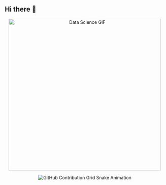 ## Hi there 👋

<!--
**nuhaasalsabila/nuhaasalsabila** is a ✨ _special_ ✨ repository because its `README.md` (this file) appears on your GitHub profile.

Here are some ideas to get you started:

- 🔭 I’m currently Undergraduate Student in Data Science
- 🌱 I’m currently learning Machine Learning and exploring Data Science
- 👯 I’m looking to collaborate on exciting projects
-->

<div align="center">
    <p>
        <img src="https://media.giphy.com/media/LaVp0AyqR5bGsC5Cbm/giphy.gif" alt="Data Science GIF" width="480" height="480" />
    </p>
</div>

<div align="center">
    <img src="https://raw.githubusercontent.com/nuhaasalsabila/nuhaasalsabila/output/github-contribution-grid-snake.svg" alt="GitHub Contribution Grid Snake Animation"/>
</div>
